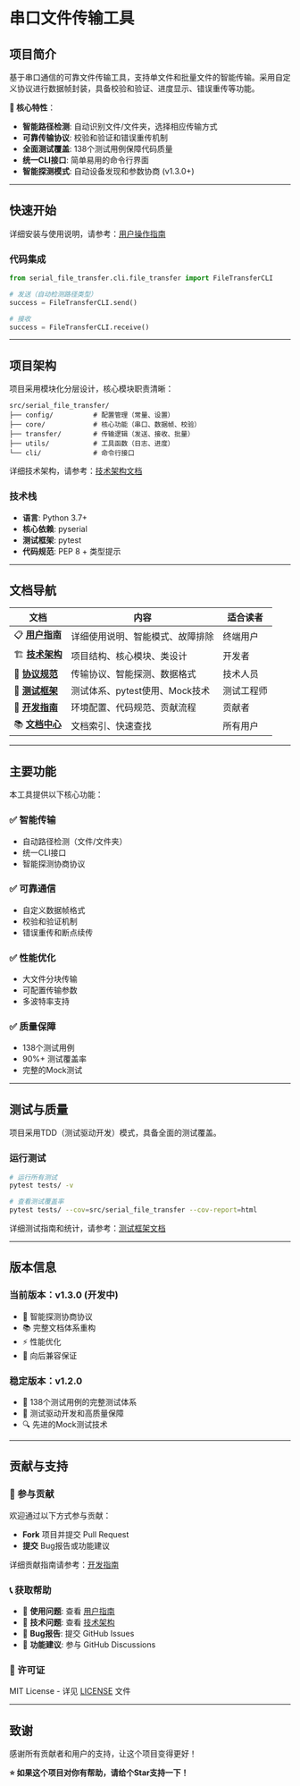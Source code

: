 # 串口文件传输工具

## 项目简介

基于串口通信的可靠文件传输工具，支持单文件和批量文件的智能传输。采用自定义协议进行数据帧封装，具备校验和验证、进度显示、错误重传等功能。

**🚀 核心特性**：

- **智能路径检测**: 自动识别文件/文件夹，选择相应传输方式
- **可靠传输协议**: 校验和验证和错误重传机制  
- **全面测试覆盖**: 138个测试用例保障代码质量
- **统一CLI接口**: 简单易用的命令行界面
- **智能探测模式**: 自动设备发现和参数协商 (v1.3.0+)

---

## 快速开始

详细安装与使用说明，请参考：[用户操作指南](docs/USER_GUIDE.md)

### 代码集成

```python
from serial_file_transfer.cli.file_transfer import FileTransferCLI

# 发送（自动检测路径类型）
success = FileTransferCLI.send()

# 接收
success = FileTransferCLI.receive()
```

---

## 项目架构

项目采用模块化分层设计，核心模块职责清晰：

```text
src/serial_file_transfer/
├── config/          # 配置管理（常量、设置）
├── core/            # 核心功能（串口、数据帧、校验）
├── transfer/        # 传输逻辑（发送、接收、批量）
├── utils/           # 工具函数（日志、进度）
└── cli/             # 命令行接口
```

详细技术架构，请参考：[技术架构文档](docs/ARCHITECTURE.md)

### 技术栈

- **语言**: Python 3.7+
- **核心依赖**: pyserial
- **测试框架**: pytest
- **代码规范**: PEP 8 + 类型提示

---

## 文档导航

| 文档 | 内容 | 适合读者 |
|------|------|----------|
| 📋 **[用户指南](docs/USER_GUIDE.md)** | 详细使用说明、智能模式、故障排除 | 终端用户 |
| 🏗️ **[技术架构](docs/ARCHITECTURE.md)** | 项目结构、核心模块、类设计 | 开发者 |
| 📡 **[协议规范](docs/PROTOCOL.md)** | 传输协议、智能探测、数据格式 | 技术人员 |
| 🧪 **[测试框架](docs/TESTING.md)** | 测试体系、pytest使用、Mock技术 | 测试工程师 |
| 🔧 **[开发指南](docs/DEVELOPMENT.md)** | 环境配置、代码规范、贡献流程 | 贡献者 |
| 📚 **[文档中心](docs/README.md)** | 文档索引、快速查找 | 所有用户 |

---

## 主要功能

本工具提供以下核心功能：

### ✅ 智能传输

- 自动路径检测（文件/文件夹）
- 统一CLI接口
- 智能探测协商协议

### ✅ 可靠通信  

- 自定义数据帧格式
- 校验和验证机制
- 错误重传和断点续传

### ✅ 性能优化

- 大文件分块传输
- 可配置传输参数
- 多波特率支持

### ✅ 质量保障

- 138个测试用例
- 90%+ 测试覆盖率
- 完整的Mock测试

---

## 测试与质量

项目采用TDD（测试驱动开发）模式，具备全面的测试覆盖。

### 运行测试

```bash
# 运行所有测试
pytest tests/ -v

# 查看测试覆盖率
pytest tests/ --cov=src/serial_file_transfer --cov-report=html
```

详细测试指南和统计，请参考：[测试框架文档](docs/TESTING.md)

---

## 版本信息

### 当前版本：v1.3.0 (开发中)

- 🚀 智能探测协商协议
- 📚 完整文档体系重构  
- ⚡ 性能优化
- 🔧 向后兼容保证

### 稳定版本：v1.2.0

- 🧪 138个测试用例的完整测试体系
- 🎯 测试驱动开发和高质量保障
- 🔍 先进的Mock测试技术

---

## 贡献与支持

### 🤝 参与贡献

欢迎通过以下方式参与贡献：

- **Fork** 项目并提交 Pull Request
- **提交** Bug报告或功能建议

详细贡献指南请参考：[开发指南](docs/DEVELOPMENT.md)

### 📞 获取帮助

- 📖 **使用问题**: 查看 [用户指南](docs/USER_GUIDE.md)
- 🔧 **技术问题**: 查看 [技术架构](docs/ARCHITECTURE.md)
- 🐛 **Bug报告**: 提交 GitHub Issues
- 💬 **功能建议**: 参与 GitHub Discussions

### 📄 许可证

MIT License - 详见 [LICENSE](LICENSE) 文件

---

## 致谢

感谢所有贡献者和用户的支持，让这个项目变得更好！

**⭐ 如果这个项目对你有帮助，请给个Star支持一下！**
